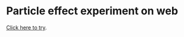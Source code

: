 # Particle effect experiment on web

[Click here to try](https://raw.githack.com/ErikDRen/mmmh/013cba2708f58894a6f8006a73099c606d48b54f/index.html).
